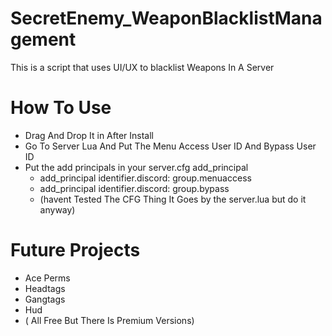# SecretEnemy_WeaponBlacklistManagement
This is a script that uses UI/UX to blacklist Weapons In A Server

# How To Use
- Drag And Drop It in After Install
- Go To Server Lua And Put The Menu Access User ID And Bypass User ID
- Put the add principals in your server.cfg add_principal
   - add_principal identifier.discord: group.menuaccess
   - add_principal identifier.discord: group.bypass
   - (havent Tested The CFG Thing It Goes by the server.lua but do it anyway)

# Future Projects
- Ace Perms
- Headtags
- Gangtags
- Hud
- ( All Free But There Is Premium Versions)
